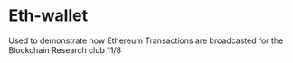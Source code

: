 # Eth-wallet
Used to demonstrate how Ethereum Transactions are broadcasted for the Blockchain Research club 11/8
